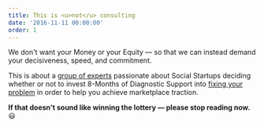 ```yaml
---
title: This is <u>not</u> consulting
date: '2016-11-11 00:00:00'
order: 1
---
```

We don't want your Money or your Equity — so that we can instead demand your decisiveness, speed, and commitment.

This is about a <u>group of experts</u> passionate about Social Startups deciding whether or not to invest 8-Months of Diagnostic Support into <u>fixing your problem</u> in order to help you achieve marketplace traction.

**If that doesn't sound like winning the lottery — please stop reading now.** 😃
